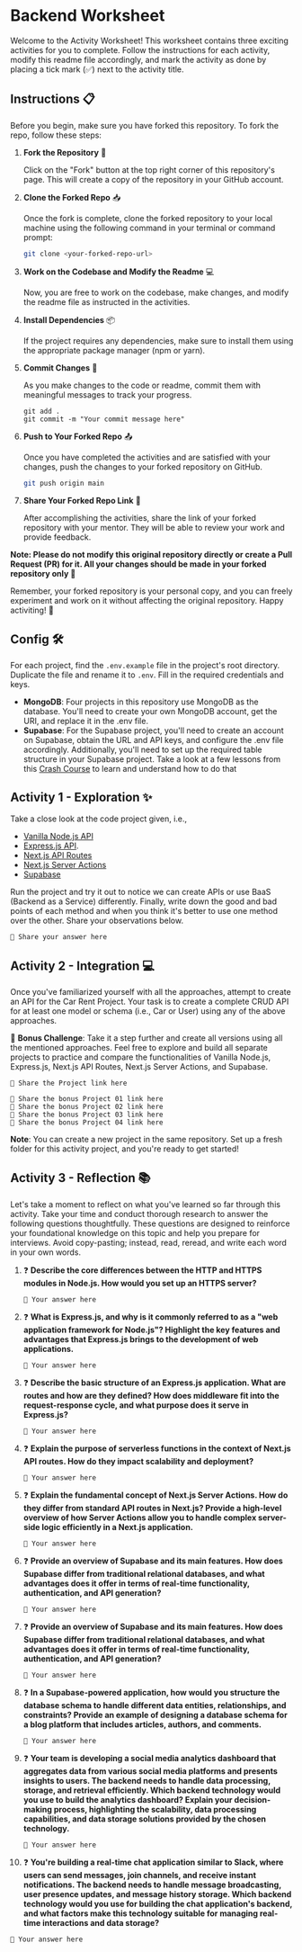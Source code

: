 # Backend Worksheet

Welcome to the Activity Worksheet! This worksheet contains three exciting activities for you to complete. 
Follow the instructions for each activity, modify this readme file accordingly, and mark the activity as done by placing a tick mark (✅) next to the activity title.

## Instructions 📋

Before you begin, make sure you have forked this repository. To fork the repo, follow these steps:

1. **Fork the Repository**  🚀

   Click on the "Fork" button at the top right corner of this repository's page. This will create a copy of the repository in your GitHub account.
   
2. **Clone the Forked Repo**  📥

   Once the fork is complete, clone the forked repository to your local machine using the following command in your terminal or command prompt:
   ```bash
   git clone <your-forked-repo-url>
   ```
   
3. **Work on the Codebase and Modify the Readme**  💻

   Now, you are free to work on the codebase, make changes, and modify the readme file as instructed in the activities.

4. **Install Dependencies** 📦

   If the project requires any dependencies, make sure to install them using the appropriate package manager (npm or yarn).
   
5. **Commit Changes**  💬

   As you make changes to the code or readme, commit them with meaningful messages to track your progress.
   ```shell
   git add .
   git commit -m "Your commit message here"
   ```
   
6. **Push to Your Forked Repo**  📤

   Once you have completed the activities and are satisfied with your changes, push the changes to your forked repository on GitHub.
   ```bash
   git push origin main
   ```
   
7. **Share Your Forked Repo Link**  🔗

   After accomplishing the activities, share the link of your forked repository with your mentor. They will be able to review your work and provide feedback.


**Note: Please do not modify this original repository directly or create a Pull Request (PR) for it. All your changes should be made in your forked repository only 🛑**

Remember, your forked repository is your personal copy, and you can freely experiment and work on it without affecting the original repository. Happy activiting! 🚀

## Config 🛠️
For each project, find the `.env.example` file in the project's root directory. Duplicate the file and rename it to `.env`. Fill in the required credentials and keys.

- **MongoDB**: Four projects in this repository use MongoDB as the database. You'll need to create your own MongoDB account, get the URI, and replace it in the .env file.
- **Supabase**: For the Supabase project, you'll need to create an account on Supabase, obtain the URL and API keys, and configure the .env file accordingly.
  Additionally, you'll need to set up the required table structure in your Supabase project. Take a look at a few lessons from this [Crash Course](https://youtube.com/playlist?list=PL4cUxeGkcC9hUb6sHthUEwG7r9VDPBMKO) to learn and understand how to do that


## Activity 1 - Exploration ✨ 

Take a close look at the code project given, i.e., 
- [Vanilla Node.js API](/vanilla-nodejs)
- [Express.js API](/expressjs).
- [Next.js API Routes](/nextjs-apiroutes)
- [Next.js Server Actions](/nextjs-serveractions)
- [Supabase](/supabase)

Run the project and try it out to notice we can create APIs or use BaaS (Backend as a Service) differently.
Finally, write down the good and bad points of each method and when you think it's better to use one method over the other. Share your observations below.

```
📝 Share your answer here
```

## Activity 2 - Integration  💻 

Once you've familiarized yourself with all the approaches, attempt to create an API for the Car Rent Project.
Your task is to create a complete CRUD API for at least one model or schema (i.e., Car or User) using any of the above approaches.

🌟 **Bonus Challenge**: Take it a step further and create all versions using all the mentioned approaches. Feel free to explore and build all separate projects to practice 
and compare the functionalities of Vanilla Node.js, Express.js, Next.js API Routes, Next.js Server Actions, and Supabase.

```
🎯 Share the Project link here
```

```
🌟 Share the bonus Project 01 link here
🌟 Share the bonus Project 02 link here
🌟 Share the bonus Project 03 link here
🌟 Share the bonus Project 04 link here
```

**Note**: You can create a new project in the same repository. Set up a fresh folder for this activity project, and you're ready to get started!

## Activity 3 - Reflection 📚 

Let's take a moment to reflect on what you've learned so far through this activity. 
Take your time and conduct thorough research to answer the following questions thoughtfully. These questions are designed to reinforce your foundational knowledge on this topic and help you prepare for interviews. 
Avoid copy-pasting; instead, read, reread, and write each word in your own words. 

1. ❓ **Describe the core differences between the HTTP and HTTPS modules in Node.js. How would you set up an HTTPS server?**

   ```
   📝 Your answer here
   ```


2. ❓ **What is Express.js, and why is it commonly referred to as a "web application framework for Node.js"?
   Highlight the key features and advantages that Express.js brings to the development of web applications.**

   ```
   📝 Your answer here
   ```


3. ❓ **Describe the basic structure of an Express.js application. What are routes and how are they defined?
   How does middleware fit into the request-response cycle, and what purpose does it serve in Express.js?**

   ```
   📝 Your answer here
   ```


4. ❓ **Explain the purpose of serverless functions in the context of Next.js API routes. How do they impact scalability and deployment?**

   ```
   📝 Your answer here
   ```


5. ❓ **Explain the fundamental concept of Next.js Server Actions. How do they differ from standard API routes in Next.js?
   Provide a high-level overview of how Server Actions allow you to handle complex server-side logic efficiently in a Next.js application.**

   ```
   📝 Your answer here
   ```


6. ❓ **Provide an overview of Supabase and its main features.
   How does Supabase differ from traditional relational databases, and what advantages does it offer in terms of real-time functionality, authentication, and API generation?**

   ```
   📝 Your answer here
   ```

7. ❓ **Provide an overview of Supabase and its main features.
   How does Supabase differ from traditional relational databases, and what advantages does it offer in terms of real-time functionality, authentication, and API generation?**

   ```
   📝 Your answer here
   ```
   

8. ❓ **In a Supabase-powered application, how would you structure the database schema to handle different data entities, relationships, and constraints?
   Provide an example of designing a database schema for a blog platform that includes articles, authors, and comments.**

   ```
   📝 Your answer here
   ```


9. ❓ **Your team is developing a social media analytics dashboard that aggregates data from various social media platforms and presents insights to users. The backend needs to handle data processing, storage, and retrieval efficiently. Which backend technology would you use to build the analytics dashboard?
    Explain your decision-making process, highlighting the scalability, data processing capabilities, and data storage solutions provided by the chosen technology.**

   ```
   📝 Your answer here
   ```


11. ❓ **You're building a real-time chat application similar to Slack, where users can send messages, join channels, and receive instant notifications. The backend needs to handle message broadcasting, user presence updates, and message history storage.
    Which backend technology would you use for building the chat application's backend, and what factors make this technology suitable for managing real-time interactions and data storage?**

   ```
   📝 Your answer here
   ```
